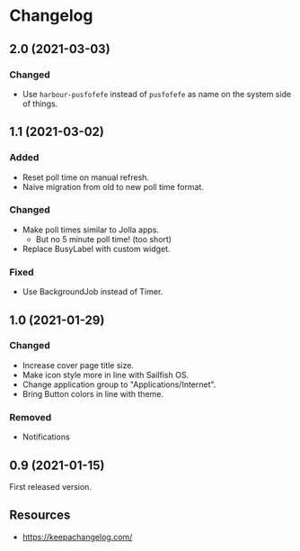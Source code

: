 # Changelog

## 2.0 (2021-03-03)

### Changed

- Use `harbour-pusfofefe` instead of `pusfofefe` as name on the system
  side of things.

## 1.1 (2021-03-02)

### Added

- Reset poll time on manual refresh.
- Naive migration from old to new poll time format.

### Changed

- Make poll times similar to Jolla apps.
    - But no 5 minute poll time! (too short)
- Replace BusyLabel with custom widget.

### Fixed

- Use BackgroundJob instead of Timer.

## 1.0 (2021-01-29)

### Changed

- Increase cover page title size.
- Make icon style more in line with Sailfish OS.
- Change application group to "Applications/Internet".
- Bring Button colors in line with theme.

### Removed

- Notifications

## 0.9 (2021-01-15)

First released version.

## Resources

- https://keepachangelog.com/
